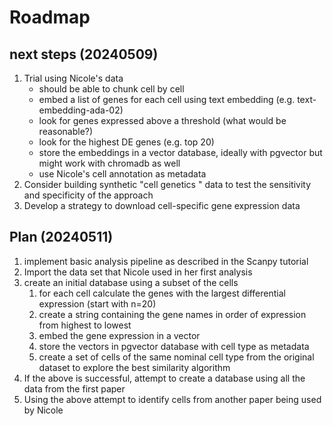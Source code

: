 # Roadmap

## next steps (20240509)

1. Trial using Nicole's data 
    - should be able to chunk cell by cell
    - embed a list of genes for each cell using text embedding (e.g. text-embedding-ada-02)
    - look for genes expressed above a threshold (what would be reasonable?)
    - look for the highest DE genes (e.g. top 20)
    - store the embeddings in a vector database, ideally with pgvector but might work with chromadb as well
    - use Nicole's cell annotation as metadata
2. Consider building synthetic "cell genetics " data to test the sensitivity and specificity of the approach
3. Develop a strategy to download cell-specific gene expression data

## Plan (20240511)

1. implement basic analysis pipeline as described in the Scanpy tutorial
2. Import the data set that Nicole used in her first analysis
3. create an initial database using a subset of the cells
   1. for each cell calculate the genes with the largest differential expression (start with n=20)
   2. create a string containing the gene names in order of expression from highest to lowest
   3. embed the gene expression in a vector
   4. store the vectors in pgvector database with cell type as metadata
   5. create a set of cells of the same nominal cell type from the original dataset to explore the best similarity algorithm
4. If the above is successful, attempt to create a database using all the data from the first paper
5. Using the above attempt to identify cells from another paper being used by Nicole